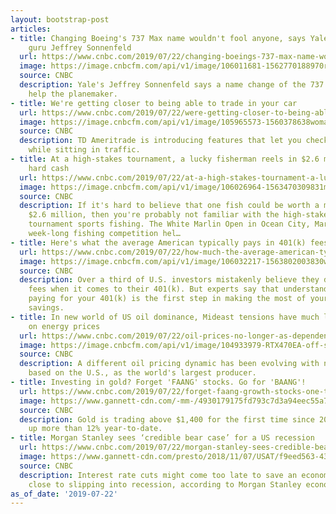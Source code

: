 ```yaml
---
layout: bootstrap-post
articles:
- title: Changing Boeing's 737 Max name wouldn't fool anyone, says Yale management
    guru Jeffrey Sonnenfeld
  url: https://www.cnbc.com/2019/07/22/changing-boeings-737-max-name-wouldnt-fool-anyone-says-sonnenfeld.html
  image: https://image.cnbcfm.com/api/v1/image/106011681-1562770188970rts2lkgr.jpg?v=1562770252
  source: CNBC
  description: Yale's Jeffrey Sonnenfeld says a name change of the 737 Max wouldn't
    help the planemaker.
- title: We're getting closer to being able to trade in your car
  url: https://www.cnbc.com/2019/07/22/were-getting-closer-to-being-able-to-trade-in-your-car.html
  image: https://image.cnbcfm.com/api/v1/image/105965573-1560378638woman-driver-sitting-in-car-an.jpg?v=1561035580
  source: CNBC
  description: TD Ameritrade is introducing features that let you check your portfolio
    while sitting in traffic.
- title: At a high-stakes tournament, a lucky fisherman reels in $2.6 million in cold
    hard cash
  url: https://www.cnbc.com/2019/07/22/at-a-high-stakes-tournament-a-lucky-fisherman-reels-in-2point6-million.html
  image: https://image.cnbcfm.com/api/v1/image/106026964-1563470309831marlin3.png?v=1563470317
  source: CNBC
  description: If it's hard to believe that one fish could be worth a mind-boggling
    $2.6 million, then you're probably not familiar with the high-stakes world of
    tournament sports fishing. The White Marlin Open in Ocean City, Maryland, is a
    week-long fishing competition hel…
- title: Here's what the average American typically pays in 401(k) fees
  url: https://www.cnbc.com/2019/07/22/how-much-the-average-american-typically-pays-in-401k-fees.html
  image: https://image.cnbcfm.com/api/v1/image/106032217-1563802003830woman-using-laptop_t20_7jow0n.jpg?v=1563802072
  source: CNBC
  description: Over a third of U.S. investors mistakenly believe they don't pay any
    fees when it comes to their 401(k). But experts say that understanding what you're
    paying for your 401(k) is the first step in making the most of your retirement
    savings.
- title: In new world of US oil dominance, Mideast tensions have much less impact
    on energy prices
  url: https://www.cnbc.com/2019/07/22/oil-prices-no-longer-as-dependent-on-mideast-tensions.html
  image: https://image.cnbcfm.com/api/v1/image/104933979-RTX470EA-off-shore-oil.jpg?v=1529452418
  source: CNBC
  description: A different oil pricing dynamic has been evolving with new supply calculations
    based on the U.S., as the world's largest producer.
- title: Investing in gold? Forget 'FAANG' stocks. Go for 'BAANG'!
  url: https://www.cnbc.com/2019/07/22/forget-faang-growth-stocks-one-technical-analyst-touts-baang-stocks-for-a-new-scarier-era.html?utm_source=google&utm_medium=amp&utm_campaign=speakable
  image: https://www.gannett-cdn.com/-mm-/4930179175fd793c7d3a94eec55a77a5ea7f0c49/c=0-94-2148-1302/local/-/media/2019/07/07/USATODAY/usatsports/MotleyFool-TMOT-1d1d42cf-gold_bar_closeup.jpg?width=3200&height=1680&fit=crop
  source: CNBC
  description: Gold is trading above $1,400 for the first time since 2013 and it is
    up more than 12% year-to-date.
- title: Morgan Stanley sees ‘credible bear case’ for a US recession
  url: https://www.cnbc.com/2019/07/22/morgan-stanley-sees-credible-bear-case-for-a-us-recession.html?utm_source=google&utm_medium=amp&utm_campaign=speakable
  image: https://www.gannett-cdn.com/presto/2018/11/07/USAT/f9eed563-4327-4abd-a909-06fdfd44bc8d-Wisconsin_110718.jpg?crop=399,224,x201,y121&width=3200&height=1680&fit=bounds
  source: CNBC
  description: Interest rate cuts might come too late to save an economy that is dangerously
    close to slipping into recession, according to Morgan Stanley economists.
as_of_date: '2019-07-22'
---
```


